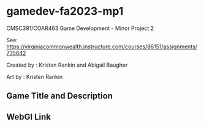 # gamedev-fa2023-mp1
CMSC391/COAR463 Game Development - Minor Project 2

See:
  <https://virginiacommonwealth.instructure.com/courses/86151/assignments/735642>
  

Created by
: Kristen Rankin and Abigail Baugher

Art by
: Kristen Rankin

## Game Title and Description

## WebGl Link



